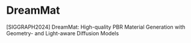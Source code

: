 # DreamMat
[SIGGRAPH2024] DreamMat: High-quality PBR Material Generation with Geometry- and Light-aware Diffusion Models
